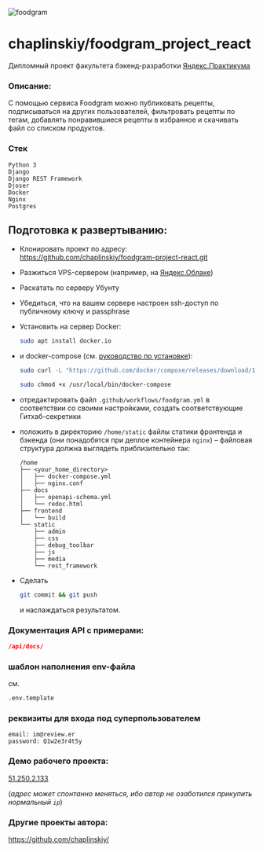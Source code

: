 ![foodgram](https://github.com/chaplinskiy/foodgram-project-react/actions/workflows/foodgram.yml/badge.svg)

# chaplinskiy/foodgram_project_react
Дипломный проект факультета бэкенд-разработки [Яндекс.Практикума](https://practicum.yandex.ru/backend-developer)

### Описание:
С помощью сервиса Foodgram можно публиковать рецепты, подписываться на других пользователей, фильтровать рецепты по тегам, добавлять понравившиеся рецепты в избранное и скачивать файл со списком продуктов.

### Стек
```
Python 3
Django
Django REST Framework
Djoser
Docker
Nginx
Postgres
```
## Подготовка к развертыванию:
- Клонировать проект по адресу: https://github.com/chaplinskiy/foodgram-project-react.git
- Разжиться VPS-сервером (например, на [Яндекс.Облаке](cloud.yandex.ru/))
- Раскатать по серверу Убунту
- Убедиться, что на вашем сервере настроен ssh-доступ по публичному ключу и passphrase
- Установить на сервер Docker:
    ```bash
    sudo apt install docker.io
    ```
- и docker-compose (см. [руководство по установке](https://docs.docker.com/compose/install/)):
    ```bash
    sudo curl -L "https://github.com/docker/compose/releases/download/1.29.2/docker-compose-$(uname -s)-$(uname -m)" -o /usr/local/bin/docker-compose
    ```
    ```bash
    sudo chmod +x /usr/local/bin/docker-compose
    ```
- отредактировать файл ```.github/workflows/foodgram.yml``` в соответствии со своими настройками, создать соответствующие Гитхаб-секретики
- положить в директорию ```/home/static``` файлы статики фронтенда и бэкенда (они понадобятся при деплое контейнера ```nginx```) – файловая структура должна выглядеть приблизительно так:

    ```
    /home
    ├── <your_home_directory>
    │   ├── docker-compose.yml
    │   ├── nginx.conf
    ├── docs
    │   ├── openapi-schema.yml
    │   └── redoc.html
    ├── frontend
    │   └── build
    └── static
        ├── admin
        ├── css
        ├── debug_toolbar
        ├── js
        ├── media
        └── rest_framework
    ```
- Сделать 
    ```bash
    git commit && git push
    ``` 
    и наслаждаться результатом.

### Документация API с примерами:

```json
/api/docs/
```

### шаблон наполнения env-файла
см.
```bash
.env.template
```

### реквизиты для входа под суперпользователем
```
email: im@review.er
password: Q1w2e3r4t5y
```

### Демо рабочего проекта:
[51.250.2.133](http://51.250.2.133/)

(*адрес может спонтанно меняться, ибо автор не озаботился прикупить нормальный ```ip```*)

### Другие проекты автора:
https://github.com/chaplinskiy/
